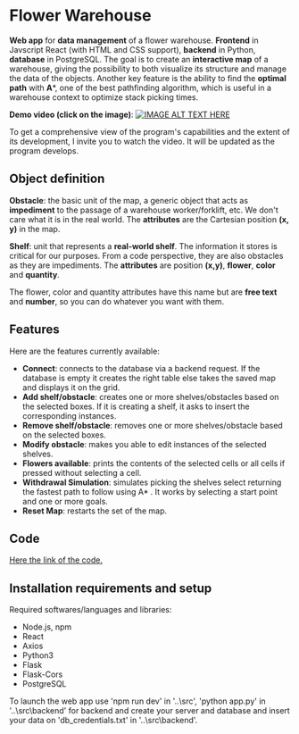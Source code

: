 # Flower Warehouse

**Web app** for **data management** of a flower warehouse. **Frontend** in Javscript React (with HTML and CSS support), **backend** in Python, **database** in PostgreSQL. The goal is to create an **interactive map** of a warehouse, giving the possibility to both visualize its structure and manage the data of the objects. Another key feature is the ability to find the **optimal path** with **A***, one of the best pathfinding algorithm, which is useful in a warehouse context to optimize stack picking times.

**Demo video (click on the image)**:
[![IMAGE ALT TEXT HERE](https://img.youtube.com/vi/qP94jvGTqAg/0.jpg)](https://www.youtube.com/watch?v=qP94jvGTqAg)

To get a comprehensive view of the program's capabilities and the extent of its development, I invite you to watch the video. It will be updated as the program develops. 

## Object definition

**Obstacle**: the basic unit of the map, a generic object that acts as **impediment** to the passage of a warehouse worker/forklift, etc. We don't care what it is in the real world. The **attributes** are the Cartesian position **(x, y)** in the map.

**Shelf**: unit that represents a **real-world shelf**. The information it stores is critical for our purposes. From a code perspective, they are also obstacles as they are impediments. The **attributes** are position **(x,y)**, **flower**, **color** and **quantity**.

The flower, color and quantity attributes have this name but are **free text** and **number**, so you can do whatever you want with them.

## Features
Here are the features currently available:
 - **Connect**: connects to the database via a backend request. If the database is empty it creates the right table else takes the saved map and displays it on the grid.
 -  **Add shelf/obstacle**: creates one or more shelves/obstacles based on the selected boxes. If it is creating a shelf, it asks to insert the corresponding instances.
 - **Remove shelf/obstacle**: removes one or more shelves/obstacle based on the selected boxes.
 - **Modify obstacle**: makes you able to edit instances of the selected shelves.
 - **Flowers available**: prints the contents of the selected cells or all cells if pressed without selecting a cell.
 - **Withdrawal Simulation**: simulates picking the shelves select returning the fastest path to follow using A* . It works by selecting a start point and one or more goals.
 - **Reset Map**: restarts the set of the map. 
## Code 
[Here the link of the code.](https://drive.google.com/file/d/1D6Vq4nLmhdoKIy7g6Ff5jkx2921ZZ8C2/view?usp=sharing) 
## Installation requirements and setup
Required softwares/languages and libraries:
 - Node.js, npm
 - React
 - Axios
 - Python3
 - Flask
 - Flask-Cors
 - PostgreSQL

To launch the web app use 'npm run dev' in '..\src', 'python app.py' in '..\src\backend' for backend and create your server and database and insert your data on 'db_credentials.txt' in '..\src\backend'.

